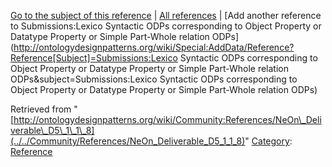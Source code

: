 [Go to the subject of this reference](../../Submissions/Lexico_Syntactic_ODPs_corresponding_to_Object_Property_or_Datatype_Property_or_Simple_Part-Whole_relation_ODPs "Submissions:Lexico Syntactic ODPs corresponding to Object Property or Datatype Property or Simple Part-Whole relation ODPs") | [All references](../../Community/References.1 "Community:References") | [Add another reference to Submissions:Lexico Syntactic ODPs corresponding to Object Property or Datatype Property or Simple Part-Whole relation ODPs](http://ontologydesignpatterns.org/wiki/Special:AddData/Reference?Reference[Subject]=Submissions:Lexico Syntactic ODPs corresponding to Object Property or Datatype Property or Simple Part-Whole relation ODPs&subject=Submissions:Lexico Syntactic ODPs corresponding to Object Property or Datatype Property or Simple Part-Whole relation ODPs)


Retrieved from "[http://ontologydesignpatterns.org/wiki/Community:References/NeOn\_Deliverable\_D5\_1\_1\_8](../../Community/References/NeOn_Deliverable_D5_1_1_8)"
 [Category](http://ontologydesignpatterns.org/wiki/Special:Categories "Special:Categories"): [Reference](../../Category/Reference "Category:Reference")